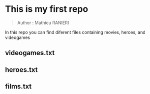 # This is my first repo

> Author : Mathieu RANIERI

In this repo you can find diferent files containing movies, heroes, and videogames 

## videogames.txt

## heroes.txt

## films.txt